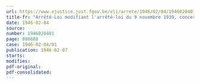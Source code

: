```yaml
---
url: https://www.ejustice.just.fgov.be/eli/arrete/1946/02/04/1946020401/justel
title-fr: "Arrêté-Loi modifiant l'arrêté-loi du 9 novembre 1939, concernant la réglementation de la distribution des denrées alimentaires à usage humain et des produits de première nécessité en cas de difficultés de ravitaillement"
date: 1946-02-04
source:
number: 1946020401
page: 888888
case: 1946-02-04/01
publication: 1946-02-07
starts:
modifies:
pdf-original:
pdf-consolidated:
---
```


